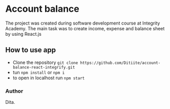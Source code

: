 # Account balance
The project was created during software development course at Integrity Academy. The main task was to create income, expense and balance sheet by using React.js

## How to use app
* Clone the repository ```git clone https://github.com/Ditiite/account-balance-react-integrify.git```
* tun ```npm install``` or ```npm i```
* to open in localhost run ```npm start```

### Author 
Dita.
